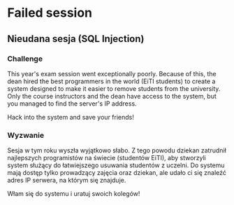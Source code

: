 # Failed session
## Nieudana sesja (SQL Injection)

### Challenge
This year's exam session went exceptionally poorly.
Because of this,
the dean hired the best programmers in the world (EiTI students)
to create a system designed to make it easier to remove students from the university.
Only the course instructors and the dean have access to the system, but you managed to find the server's IP address.

Hack into the system and save your friends!

### Wyzwanie
Sesja w tym roku wyszła wyjątkowo słabo.
Z tego powodu dziekan zatrudnił najlepszych programistów na świecie (studentów EiTI),
aby stworzyli system służący do łatwiejszego usuwania studentów z uczelni.
Do systemu mają dostęp tylko prowadzący zajęcia oraz dziekan,
ale udało ci się znaleźć adres IP serwera, na którym się znajduje.

Włam się do systemu i uratuj swoich kolegów!